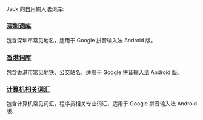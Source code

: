 Jack 的自用输入法词库:

###  [深圳词库](./Shenzhen.txt) 

包含深圳市常见地名，适用于 Google 拼音输入法 Android 版。

### [香港词库](./Hongkong.txt)

包含香港市常见地铁、公交站名，适用于 Google 拼音输入法 Android 版。

### [计算机相关词汇](./Computer.txt)

包含计算机常见词汇，程序员相关专业词汇，适用于 Google 拼音输入法 Android 版.

  
  
